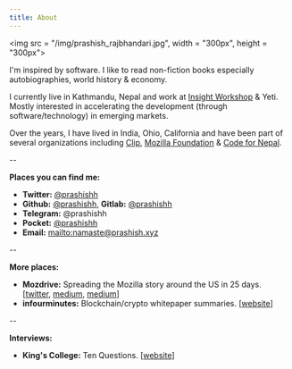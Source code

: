 ```yaml
---
title: About
---
```

<img src = "/img/prashish_rajbhandari.jpg", width = "300px", height = "300px">

I'm inspired by software. I like to read non-fiction books especially autobiographies, world history & economy.

I currently live in Kathmandu, Nepal and work at [Insight Workshop](https://insightworkshop.io/) & Yeti. Mostly interested in accelerating the development (through software/technology) in emerging markets.

Over the years, I have lived in India, Ohio, California and have been part of several organizations including [Clip](https://clip.mx/), [Mozilla Foundation](https://reps.mozilla.org/) & [Code for Nepal](http://codefornepal.org).

\--

**Places you can find me:**

* **Twitter:** [@prashishh](https://twitter.com/prashishh)
* **Github:** [@prashishh](https://github.com/prashishh), **Gitlab:** [@prashishh](https://gitlab.com/prashishh)
* **Telegram:** @prashishh
* **Pocket:** [@prashishh](https://getpocket.com/@prashishh)
* **Email:** <mailto:namaste@prashish.xyz>

\--

**More places:**

* **Mozdrive:** Spreading the Mozilla story around the US in 25 days. [[twitter](https://twitter.com/mozdrive), [medium](https://medium.com/@prashishh/the-plan-after-mozdrive-24aacb9cf2d5), [medium](https://medium.com/@prashishh/how-mozdrive-started-af56d4be8a82)]
* **infourminutes:** Blockchain/crypto whitepaper summaries. [[website](https://infourminutes.co/)]

\--

**Interviews:**

* **King's College:** Ten Questions. [[website](https://www.kingscollege.edu.np/tenquestions-with-prashish-rajbhandari/)]
